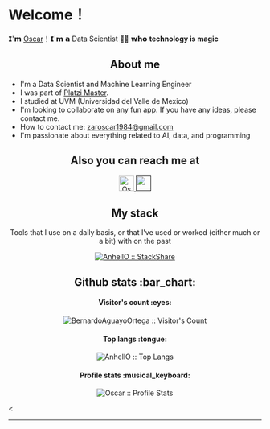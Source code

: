 # Welcome！

𝗜'𝗺 [Oscar](https://github.com/OscarAT1984)！𝗜'𝗺 𝗮 Data Scientist 👨‍💻 𝘄𝗵𝗼 **technology is magic**

<h2 align="center">About me</h2>

- I'm a Data Scientist and Machine Learning Engineer
- I was part of [Platzi Master](https://platzi.com/blog/que-es-platzi-master/).
- I studied at UVM (Universidad del Valle de Mexico)
- I'm looking to collaborate on any fun app. If you have any ideas, please contact me.
- How to contact me: zaroscar1984@gmail.com
- I'm passionate about everything related to AI, data, and programming

<h2 align="center">Also you can reach me at</h2>

<p align="center">

  <a href="https://www.linkedin.com/in/oscar-armando-tellez-covarrubias/">
    <img src="https://www.vectorlogo.zone/logos/linkedin/linkedin-icon.svg" alt="Oscar Tellez LinkedIn Profile" height="30" width="30">
  </a>
  
  <a href="">
    <img src="" alt="" height="30" width="30">
  </a>
</p>

<h2 align="center">My stack</h2>

<p align="center">Tools that I use on a daily basis, or that I've used or worked (either much or a bit) with on the past</p>
<p align="center">
  <a href="https://stackshare.io/oscarat1984/oscar-tellez">
    <img src="http://img.shields.io/badge/tech-stack-0690fa.svg?style=flat" alt="AnhellO :: StackShare" />
  </a>

</p>

<h2 align="center">Github stats :bar_chart:</h2>

<h4 align="center">Visitor's count :eyes:</h4>

<p align="center"><img src="https://profile-counter.glitch.me/{OscarAT1984}/count.svg" alt="BernardoAguayoOrtega :: Visitor's Count" /></p>

<h4 align="center">Top langs :tongue:</h4>

<p align="center"><img src="https://github-readme-stats.vercel.app/api/top-langs/?username=OscarAT1984&langs_count=10&theme=tokyonight&layout=compact" alt="AnhellO :: Top Langs" /></p>

<h4 align="center">Profile stats :musical_keyboard:</h4>

<p align="center"><img src="https://github-readme-stats.vercel.app/api?username=OscarAT1984&show_icons=true&theme=radical" alt="Oscar :: Profile Stats" /></p>

<

---
